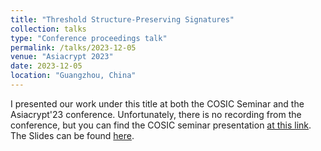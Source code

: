 ```yaml
---
title: "Threshold Structure-Preserving Signatures"
collection: talks
type: "Conference proceedings talk"
permalink: /talks/2023-12-05
venue: "Asiacrypt 2023"
date: 2023-12-05
location: "Guangzhou, China"
---
```


I presented our work under this title at both the COSIC Seminar and the Asiacrypt'23 conference. Unfortunately, there is no recording from the conference, but you can find the COSIC seminar presentation [at this link](https://www.youtube.com/watch?v=LQzOdGDVI7A&t=525s). The Slides can be found [here](https://iacr.org/submit/files/slides/2023/asiacrypt/asiacrypt2023/170/slides.pdf).